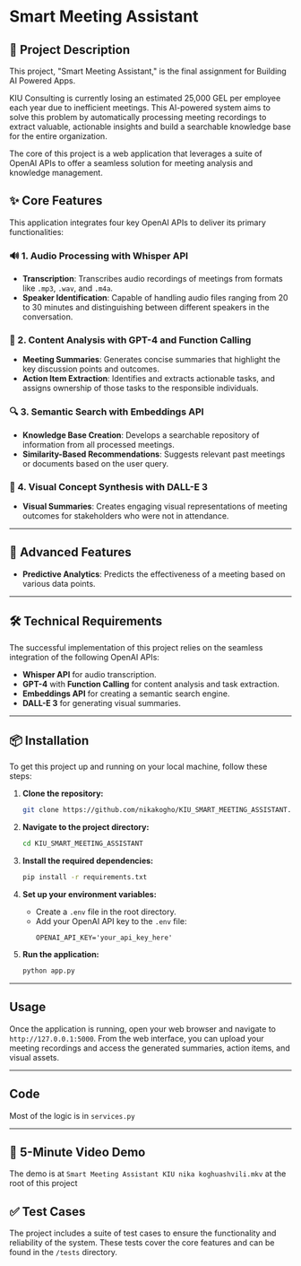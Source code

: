 # Smart Meeting Assistant

## 📜 Project Description

This project, "Smart Meeting Assistant," is the final assignment for Building AI Powered Apps.

KIU Consulting is currently losing an estimated 25,000 GEL per employee each year due to inefficient meetings. This AI-powered system aims to solve this problem by automatically processing meeting recordings to extract valuable, actionable insights and build a searchable knowledge base for the entire organization.

The core of this project is a web application that leverages a suite of OpenAI APIs to offer a seamless solution for meeting analysis and knowledge management.

## ✨ Core Features

This application integrates four key OpenAI APIs to deliver its primary functionalities:

### 🔊 1. Audio Processing with Whisper API

* **Transcription**: Transcribes audio recordings of meetings from formats like `.mp3`, `.wav`, and `.m4a`.
* **Speaker Identification**: Capable of handling audio files ranging from 20 to 30 minutes and distinguishing between different speakers in the conversation.

### 🧠 2. Content Analysis with GPT-4 and Function Calling

* **Meeting Summaries**: Generates concise summaries that highlight the key discussion points and outcomes.
* **Action Item Extraction**: Identifies and extracts actionable tasks, and assigns ownership of those tasks to the responsible individuals.

### 🔍 3. Semantic Search with Embeddings API

* **Knowledge Base Creation**: Develops a searchable repository of information from all processed meetings.
* **Similarity-Based Recommendations**: Suggests relevant past meetings or documents based on the user query.

### 🎨 4. Visual Concept Synthesis with DALL-E 3

* **Visual Summaries**: Creates engaging visual representations of meeting outcomes for stakeholders who were not in attendance.

---

## 🚀 Advanced Features

* **Predictive Analytics**: Predicts the effectiveness of a meeting based on various data points.

---

## 🛠️ Technical Requirements

The successful implementation of this project relies on the seamless integration of the following OpenAI APIs:

* **Whisper API** for audio transcription.
* **GPT-4** with **Function Calling** for content analysis and task extraction.
* **Embeddings API** for creating a semantic search engine.
* **DALL-E 3** for generating visual summaries.

---

## 📦 Installation

To get this project up and running on your local machine, follow these steps:

1.  **Clone the repository:**
    ```bash
    git clone https://github.com/nikakogho/KIU_SMART_MEETING_ASSISTANT.git
    ```

2.  **Navigate to the project directory:**
    ```bash
    cd KIU_SMART_MEETING_ASSISTANT
    ```
3.  **Install the required dependencies:**
    ```bash
    pip install -r requirements.txt
    ```

4.  **Set up your environment variables:**
    * Create a `.env` file in the root directory.
    * Add your OpenAI API key to the `.env` file:
        ```
        OPENAI_API_KEY='your_api_key_here'
        ```

5.  **Run the application:**
    ```bash
    python app.py
    ```

---

## Usage

Once the application is running, open your web browser and navigate to `http://127.0.0.1:5000`. From the web interface, you can upload your meeting recordings and access the generated summaries, action items, and visual assets.

---

## Code

Most of the logic is in `services.py`

---

## 🎥 5-Minute Video Demo

The demo is at `Smart Meeting Assistant KIU nika koghuashvili.mkv` at the root of this project

## ✅ Test Cases

The project includes a suite of test cases to ensure the functionality and reliability of the system. These tests cover the core features and can be found in the `/tests` directory.
